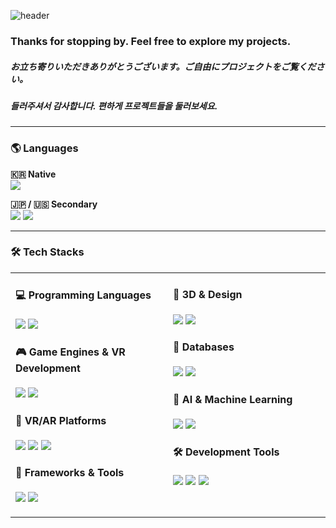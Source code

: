 ![header](https://capsule-render.vercel.app/api?type=venom&height=300&text=Cobalt%20Velvet&fontSize=60&desc=コバベル&descSize=20&fontColor=ff6f61&color=0:27408B,100:8871e5)

### Thanks for stopping by. Feel free to explore my projects.<br>
##### お立ち寄りいただきありがとうございます。ご自由にプロジェクトをご覧ください。<br>
##### 들러주셔서 감사합니다. 편하게 프로젝트들을 둘러보세요.<br>

---

### 🌎 Languages

<p>
  <b>&#127472;&#127479; Native</b><br>
  <img src="https://img.shields.io/badge/Korean-000000?style=for-the-badge&logo=band-dot-user&logoColor=white">
</p>
<p>
  <b>&#127471;&#127477; / &#127482;&#127480; Secondary</b><br>
  <img src="https://img.shields.io/badge/Japanese-000000?style=for-the-badge&logo=band-dot-user&logoColor=white">
  <img src="https://img.shields.io/badge/English-000000?style=for-the-badge&logo=band-dot-user&logoColor=white">
</p>

---

### 🛠️ Tech Stacks

<div align="center">
<table>
<tr>
<td width="50%" valign="top">

#### 💻 Programming Languages
<p>
  <img src="https://img.shields.io/badge/CSharp-239120?style=for-the-badge&logo=CSharp&logoColor=white">
  <img src="https://img.shields.io/badge/Python-3776AB?style=for-the-badge&logo=python&logoColor=white">
</p>

#### 🎮 Game Engines & VR Development
<p>
  <img src="https://img.shields.io/badge/Unity-FFFFFF?style=for-the-badge&logo=unity&logoColor=black">
  <img src="https://img.shields.io/badge/Unreal_Engine-313131?style=for-the-badge&logo=unreal-engine&logoColor=white">
</p>

#### 🥽 VR/AR Platforms
<p>
  <img src="https://img.shields.io/badge/Meta_Quest-1c1e21?style=for-the-badge&logo=meta&logoColor=white">
  <img src="https://img.shields.io/badge/SteamVR-000000?style=for-the-badge&logo=steam&logoColor=white">
  <img src="https://img.shields.io/badge/VRChat-1B1B1B?style=for-the-badge&logo=vrchat&logoColor=white">
</p>

#### 🔧 Frameworks & Tools
<p>
  <img src="https://img.shields.io/badge/.NET-512BD4?style=for-the-badge&logo=dotnet&logoColor=white">
  <img src="https://img.shields.io/badge/Flask-000000?style=for-the-badge&logo=flask&logoColor=white">
</p>

</td>
<td width="50%" valign="top">

#### 🎨 3D & Design
<p>
  <img src="https://img.shields.io/badge/Blender-E87D0D?style=for-the-badge&logo=blender&logoColor=white">
  <img src="https://img.shields.io/badge/Clip_Studio_Paint-009A9D?style=for-the-badge&logo=clip-studio-paint&logoColor=white">
</p>

#### 💾 Databases
<p>
  <img src="https://img.shields.io/badge/MySQL-4479A1?style=for-the-badge&logo=mysql&logoColor=white">
  <img src="https://img.shields.io/badge/SQLite-003B57?style=for-the-badge&logo=sqlite&logoColor=white">
</p>

#### 🤖 AI & Machine Learning
<p>
  <img src="https://img.shields.io/badge/Ollama-000000?style=for-the-badge&logo=ollama&logoColor=white">
  <img src="https://img.shields.io/badge/Stable_Diffusion-FFFFFF?style=for-the-badge&logo=stable-diffusion&logoColor=black">
</p>

#### 🛠️ Development Tools
<p>
  <img src="https://img.shields.io/badge/Git-F05032?style=for-the-badge&logo=git&logoColor=white">
  <img src="https://img.shields.io/badge/GitHub-181717?style=for-the-badge&logo=github&logoColor=white">
  <img src="https://img.shields.io/badge/Docker-2496ED?style=for-the-badge&logo=docker&logoColor=white">
</p>

</td>
</tr>
</table>
</div>
